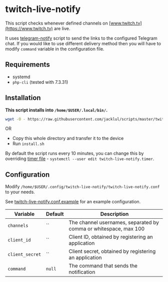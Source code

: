 # twitch-live-notify

This script checks whenever defined channels on [www.twitch.tv](https://www.twitch.tv) are live.

It uses [telegram-notify](/telegram-notify/) script to send the links to the configured Telegram chat.
If you would like to use different delivery method then you will have to modify `command` variable in the configuration file.

## Requirements

- systemd
- `php-cli` (tested with 7.3.31)

## Installation

**This script installs into `/home/$USER/.local/bin/`.**

```bash
wget -O - https://raw.githubusercontent.com/jacklul/scripts/master/twitch-live-notify/install.sh | bash
```

OR

- Copy this whole directory and transfer it to the device
- Run `install.sh`

By default the script runs every 10 minutes, you can change this by overriding [timer file](https://www.freedesktop.org/software/systemd/man/systemd.timer.html) - `systemctl --user edit twitch-live-notify.timer`.

## Configuration

Modify `/home/$USER/.config/twitch-live-notify/twitch-live-notify.conf` to your needs.

See [twitch-live-notify.conf.example](twitch-live-notify.conf.example) for an example configuration.

| Variable | Default | Description |
|---|---|---|
| `channels` | `` | The channel usernames, separated by comma or whitespace, max 100 |
| `client_id` | `` | Client ID, obtained by registering an application |
| `client_secret` | `` |  Client secret, obtained by registering an application |
| `command` | `null` | The command that sends the notification |
